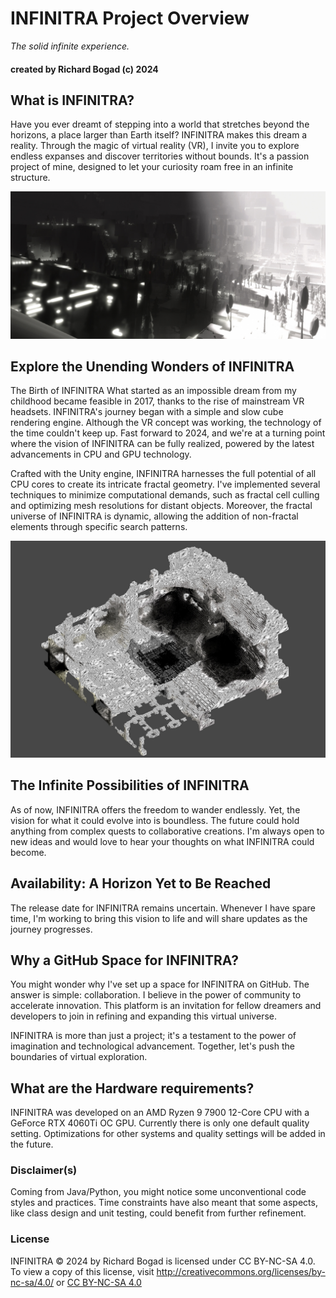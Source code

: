 # INFINITRA Project Overview

_The solid infinite experience._

#### created by Richard Bogad (c) 2024


## What is INFINITRA?
Have you ever dreamt of stepping into a world that stretches beyond the horizons, a place larger than Earth itself? INFINITRA makes this dream a reality. Through the magic of virtual reality (VR), I invite you to explore endless expanses and discover territories without bounds. It's a passion project of mine, designed to let your curiosity roam free in an infinite structure.

![1st person INFINITRA](images/vr.jpg)

## Explore the Unending Wonders of INFINITRA
The Birth of INFINITRA
What started as an impossible dream from my childhood became feasible in 2017, thanks to the rise of mainstream VR headsets. INFINITRA's journey began with a simple and slow cube rendering engine. Although the VR concept was working, the technology of the time couldn't keep up.
Fast forward to 2024, and we're at a turning point where the vision of INFINITRA can be fully realized, powered by the latest advancements in CPU and GPU technology.

Crafted with the Unity engine, INFINITRA harnesses the full potential of all CPU cores to create its intricate fractal geometry. I've implemented several techniques to minimize computational demands, such as fractal cell culling and optimizing mesh resolutions for distant objects. Moreover, the fractal universe of INFINITRA is dynamic, allowing the addition of non-fractal elements through specific search patterns.

![1st person INFINITRA](images/iso.jpg)

## The Infinite Possibilities of INFINITRA
As of now, INFINITRA offers the freedom to wander endlessly. Yet, the vision for what it could evolve into is boundless. The future could hold anything from complex quests to collaborative creations. I'm always open to new ideas and would love to hear your thoughts on what INFINITRA could become.

## Availability: A Horizon Yet to Be Reached
The release date for INFINITRA remains uncertain. Whenever I have spare time, I'm working to bring this vision to life and will share updates as the journey progresses.

## Why a GitHub Space for INFINITRA?
You might wonder why I've set up a space for INFINITRA on GitHub. The answer is simple: collaboration. I believe in the power of community to accelerate innovation. This platform is an invitation for fellow dreamers and developers to join in refining and expanding this virtual universe.

INFINITRA is more than just a project; it's a testament to the power of imagination and technological advancement. Together, let's push the boundaries of virtual exploration.

## What are the Hardware requirements?
INFINITRA was developed on an AMD Ryzen 9 7900 12-Core CPU with a GeForce RTX 4060Ti OC GPU.
Currently there is only one default quality setting.
Optimizations for other systems and quality settings will be added in the future.

### Disclaimer(s)

Coming from Java/Python, you might notice some unconventional code styles and practices. Time constraints have also meant that some aspects, like class design and unit testing, could benefit from further refinement.

### License
INFINITRA © 2024 by Richard Bogad is licensed under CC BY-NC-SA 4.0.
To view a copy of this license, visit http://creativecommons.org/licenses/by-nc-sa/4.0/ or [CC BY-NC-SA 4.0](license.txt)

